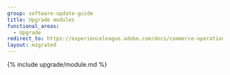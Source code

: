 ```yaml
---
group: software-update-guide
title: Upgrade modules
functional_areas:
  - Upgrade
redirect_to: https://experienceleague.adobe.com/docs/commerce-operations/upgrade-guide/modules/upgrade.html
layout: migrated
---
```


{% include upgrade/module.md %}
